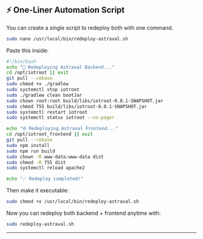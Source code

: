 
## ⚡ One-Liner Automation Script

You can create a single script to redeploy both with one command.

```bash
sudo nano /usr/local/bin/redeploy-astraval.sh
```

Paste this inside:

```bash
#!/bin/bash
echo "🚀 Redeploying Astraval Backend..."
cd /opt/iotroot || exit
git pull --rebase
sudo chmod +x ./gradlew
sudo systemctl stop iotroot
sudo ./gradlew clean bootJar
sudo chown root:root build/libs/iotroot-0.0.1-SNAPSHOT.jar
sudo chmod 755 build/libs/iotroot-0.0.1-SNAPSHOT.jar
sudo systemctl restart iotroot
sudo systemctl status iotroot --no-pager

echo "🌐 Redeploying Astraval Frontend..."
cd /opt/iotroot_frontend || exit
git pull --rebase
sudo npm install
sudo npm run build
sudo chown -R www-data:www-data dist
sudo chmod -R 755 dist
sudo systemctl reload apache2

echo "✅ Redeploy completed!"
```

Then make it executable:

```bash
sudo chmod +x /usr/local/bin/redeploy-astraval.sh
```

Now you can redeploy both backend + frontend anytime with:

```bash
sudo redeploy-astraval.sh
```

---
